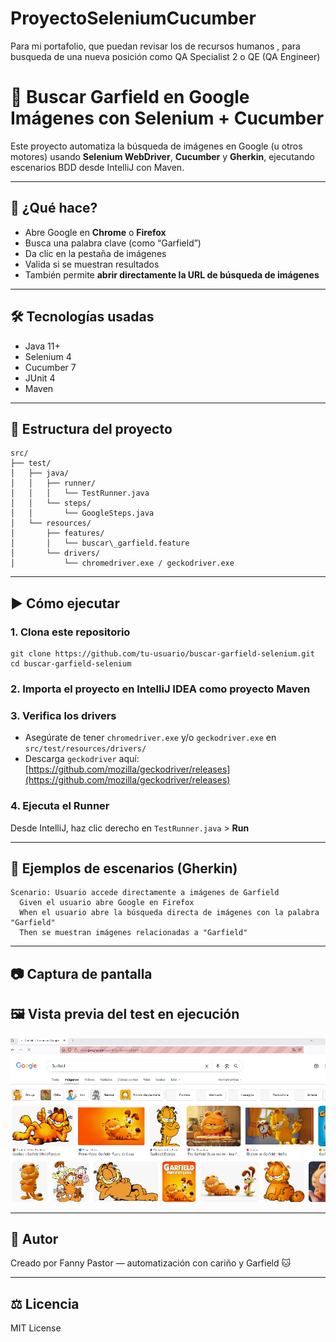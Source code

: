 # ProyectoSeleniumCucumber
Para mi portafolio, que puedan revisar los de recursos humanos , para busqueda de una nueva posición como QA Specialist 2 o  QE (QA Engineer)


# 🧪 Buscar Garfield en Google Imágenes con Selenium + Cucumber

Este proyecto automatiza la búsqueda de imágenes en Google (u otros motores) usando **Selenium WebDriver**, **Cucumber** y **Gherkin**, ejecutando escenarios BDD desde IntelliJ con Maven.

---

## 📌 ¿Qué hace?

- Abre Google en **Chrome** o **Firefox**
- Busca una palabra clave (como “Garfield”)
- Da clic en la pestaña de imágenes
- Valida si se muestran resultados
- También permite **abrir directamente la URL de búsqueda de imágenes**

---

## 🛠 Tecnologías usadas

- Java 11+
- Selenium 4
- Cucumber 7
- JUnit 4
- Maven

---

## 📁 Estructura del proyecto

```text
src/
├── test/
│   ├── java/
│   │   ├── runner/
│   │   │   └── TestRunner.java
│   │   └── steps/
│   │       └── GoogleSteps.java
│   └── resources/
│       ├── features/
│       │   └── buscar\_garfield.feature
│       └── drivers/
│           └── chromedriver.exe / geckodriver.exe

```

---

## ▶️ Cómo ejecutar

### 1. Clona este repositorio

```text
git clone https://github.com/tu-usuario/buscar-garfield-selenium.git
cd buscar-garfield-selenium
```

### 2. Importa el proyecto en IntelliJ IDEA como **proyecto Maven**

### 3. Verifica los drivers

* Asegúrate de tener `chromedriver.exe` y/o `geckodriver.exe` en `src/test/resources/drivers/`
* Descarga `geckodriver` aquí: [https://github.com/mozilla/geckodriver/releases](https://github.com/mozilla/geckodriver/releases)

### 4. Ejecuta el Runner

Desde IntelliJ, haz clic derecho en `TestRunner.java` > **Run**

---

## 🧪 Ejemplos de escenarios (Gherkin)

```text
Scenario: Usuario accede directamente a imágenes de Garfield
  Given el usuario abre Google en Firefox
  When el usuario abre la búsqueda directa de imágenes con la palabra "Garfield"
  Then se muestran imágenes relacionadas a "Garfield"
```

---

## 📷 Captura de pantalla

## 🖼 Vista previa del test en ejecución

![Prueba automatizada en Firefox](docs/garfield_test.png)

---

## 🧠 Autor

Creado por Fanny Pastor — automatización con cariño y Garfield 🐱

---

## ⚖️ Licencia

MIT License

```

